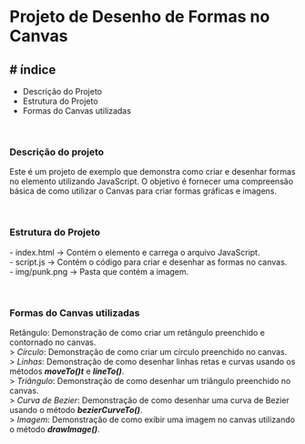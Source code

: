<h1> Projeto de Desenho de Formas no Canvas </h1>

<h2> # índice </h2>
<ul>
  <li>Descrição do Projeto</li>
  <li>Estrutura do Projeto</li>
  <li>Formas do Canvas utilizadas</li>
</ul>

<br>

<h3> Descrição do projeto </h3>
 <p> Este é um projeto de exemplo que demonstra como criar e desenhar formas no elemento <em><strong><canvas></strong></em>  utilizando JavaScript. O objetivo é fornecer uma compreensão básica de como utilizar o Canvas para criar formas gráficas e imagens. </p>
  
  <br>
  
<h3> Estrutura do Projeto </h3>
  <p> 
   - index.html -> Contém o elemento <canvas> e carrega o arquivo JavaScript. <br>
   - script.js -> Contém o código para criar e desenhar as formas no canvas. <br>
   - img/punk.png -> Pasta que contém a imagem. 
  </p>
  
  <br>

<h3> Formas do Canvas utilizadas </h3>
<p> Retângulo: Demonstração de como criar um retângulo preenchido e contornado no canvas. <br>
  > <em>Círculo</em>: Demonstração de como criar um círculo preenchido no canvas. <br> 
  > <em>Linhas</em>: Demonstração de como desenhar linhas retas e curvas usando os métodos <em><strong>moveTo()t</strong></em> e <em><strong>lineTo()</strong></em>. <br> 
  > <em>Triângulo</em>: Demonstração de como desenhar um triângulo preenchido no canvas. <br> 
  > <em>Curva de Bezier</em>: Demonstração de como desenhar uma curva de Bezier usando o método  <em><strong>bezierCurveTo()</strong></em>. <br>
  > <em>Imagem</em>: Demonstração de como exibir uma imagem no canvas utilizando o método  <em><strong>drawImage()</strong></em>. </p>
  



 


